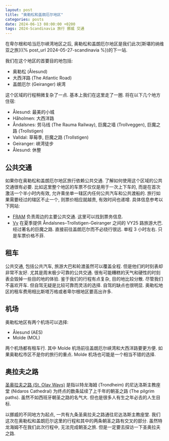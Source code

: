 ```yaml
---
layout: post
title: "奥勒松和盖朗厄尔地区"
categories: posts
date: 2024-06-13 08:00:00 +0200
tags: 2024-Scandinavia 旅行 挪威 交通
---
```


在卑尔根和哈当厄尔峡湾地区之后, 奥勒松和盖朗厄尔地区是我们此次[斯堪的纳维亚之旅]({% post_url 2024-05-27-scandinavia %})的下一站.

我们在这个地区的首要目的地包括:

* 奥勒松 (Ålesund)
* 大西洋路 (The Atlantic Road)
* 盖朗厄尔 (Geiranger) 峡湾

这个区域的行程稍微复杂了一点. 基本上我们在这里走了一圈. 将在以下几个地方住宿:

* Ålesund: 最美的小城
* Håholmen: 大西洋路
* Åndalsnes: 劳马线 (The Rauma Railway), 巨魔之墙 (Trollveggen), 巨魔之路 (Trollstigen)
* Valldal: 草莓季, 巨魔之路 (Trollstigen)
* Geiranger: 峡湾徒步
* Ålesund: 休整

## 公共交通

如果你在奥勒松和盖朗厄尔地区旅行依赖公共交通. 了解如何使用这个区域的公共交通很有必要. 比如这里整个地区的车票不仅仅是用于一次上下车的, 而是在首次激活一个半小时内有效, 允许乘坐单一辖区内任何公共汽车和公共渡船的. 旅行如果需要经过的辖区不止一个, 则票价相应就越贵, 有效时间也递增. 具体信息参考以下网站:

* [FRAM](https://frammr.no/billettar/) 负责周边的主要公共交通. 这里可以找到票务信息.
* [Vy](https://www.vybuss.com/destinations/geiranger/) 在夏季提供 Åndalsnes–Trollstigen-Geiranger 之间的 VY25 路旅游大巴. 经过著名的巨魔之路. 直接前往盖朗厄尔而不必绕行很远. 单程 3 小时左右. 只是车票价格不菲.

## 租车

公共交通, 包括公共汽车, 旅游大巴和轮渡虽然可以覆盖全程. 但是他们的时刻表却非常不友好. 尤其是周末极少可靠的公共交通. 很有可能糟糕的天气和硬性的时刻表会毁掉一些目的地的体验. 鉴于我们的行程有点复杂, 目的地比较分散. 尽管我们不喜欢开车. 但自驾无疑是比较可靠而灵活的选择. 自驾的缺点也很明显. 奥勒松地区的租车费用相比斯塔万格或者卑尔根地区要高出许多.

## 机场

奥勒松地区有两个机场可以选择:

* Ålesund (AES)
* Molde (MOL)

两个机场都有租车行. 其中 Molde 机场前往盖朗厄尔峡湾和大西洋路要更方便. 如果奥勒松市区不是你的旅行的重点. Molde 机场也可能是一个相当不错的选择.

## 奥拉夫之路

[圣奥拉夫之路 (St. Olav Ways)](https://www.pilegrimsleden.no/en) 是指以特龙海姆 (Trondheim) 的尼达洛斯主教座堂 (Nidaros Cathedral) 为终点的数条延续了上千年的朝圣之路 (The pilgrim paths). 虽然不如西班牙朝圣之路的名气大. 但也是很多人有生之年必去的人生目标.

以挪威的不同地方为起点, 一共有九条圣奥拉夫之路通往尼达洛斯主教座堂. 我们这次在奥勒松和盖朗厄尔这里的行程和其中的两条朝圣之路有交叉的部分. 虽然特龙海姆不在我们此次行程中, 无法完成朝圣之旅. 但是一定要去探访一下圣奥拉夫之路.

